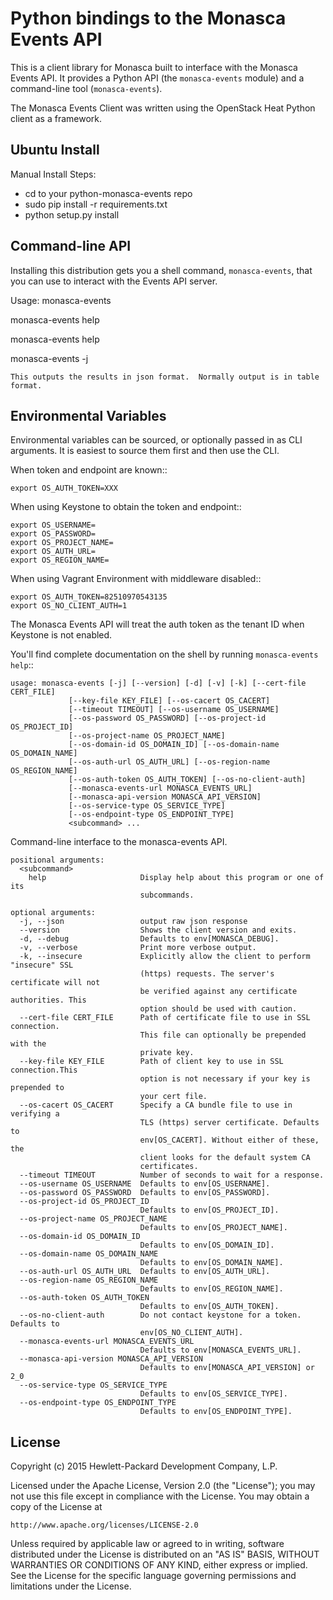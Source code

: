 Python bindings to the Monasca Events API
=======================================

This is a client library for Monasca built to interface with the Monasca Events API. It
provides a Python API (the ``monasca-events`` module) and a command-line tool
(``monasca-events``).

The Monasca Events Client was written using the OpenStack Heat Python client as a framework.


Ubuntu Install
--------------

Manual Install Steps:
  - cd to your python-monasca-events repo
  - sudo pip install -r requirements.txt
  - python setup.py install

Command-line API
----------------
Installing this distribution gets you a shell command, ``monasca-events``, that you
can use to interact with the Events API server.

Usage:
  monasca-events

  monasca-events help

  monasca-events help <command>

  monasca-events -j <command>

    This outputs the results in json format.  Normally output is in table format.


Environmental Variables
----------------

Environmental variables can be sourced, or optionally passed in as CLI arguments.
It is easiest to source them first and then use the CLI.

When token and endpoint are known::

  ``export OS_AUTH_TOKEN=XXX``

When using Keystone to obtain the token and endpoint::
  ```
  export OS_USERNAME=
  export OS_PASSWORD=
  export OS_PROJECT_NAME=
  export OS_AUTH_URL=
  export OS_REGION_NAME=
  ```

When using Vagrant Environment with middleware disabled::
  ```
  export OS_AUTH_TOKEN=82510970543135
  export OS_NO_CLIENT_AUTH=1
  ```
The Monasca Events API will treat the auth token as the tenant ID when Keystone is not enabled.

You'll find complete documentation on the shell by running
``monasca-events help``::


  ```
  usage: monasca-events [-j] [--version] [-d] [-v] [-k] [--cert-file CERT_FILE]
               [--key-file KEY_FILE] [--os-cacert OS_CACERT]
               [--timeout TIMEOUT] [--os-username OS_USERNAME]
               [--os-password OS_PASSWORD] [--os-project-id OS_PROJECT_ID]
               [--os-project-name OS_PROJECT_NAME]
               [--os-domain-id OS_DOMAIN_ID] [--os-domain-name OS_DOMAIN_NAME]
               [--os-auth-url OS_AUTH_URL] [--os-region-name OS_REGION_NAME]
               [--os-auth-token OS_AUTH_TOKEN] [--os-no-client-auth]
               [--monasca-events-url MONASCA_EVENTS_URL]
               [--monasca-api-version MONASCA_API_VERSION]
               [--os-service-type OS_SERVICE_TYPE]
               [--os-endpoint-type OS_ENDPOINT_TYPE]
               <subcommand> ...
  ```

  Command-line interface to the monasca-events API.
  ```
  positional arguments:
    <subcommand>
      help                     Display help about this program or one of its
                               subcommands.

  optional arguments:
    -j, --json                 output raw json response
    --version                  Shows the client version and exits.
    -d, --debug                Defaults to env[MONASCA_DEBUG].
    -v, --verbose              Print more verbose output.
    -k, --insecure             Explicitly allow the client to perform "insecure" SSL
                               (https) requests. The server's certificate will not
                               be verified against any certificate authorities. This
                               option should be used with caution.
    --cert-file CERT_FILE      Path of certificate file to use in SSL connection.
                               This file can optionally be prepended with the
                               private key.
    --key-file KEY_FILE        Path of client key to use in SSL connection.This
                               option is not necessary if your key is prepended to
                               your cert file.
    --os-cacert OS_CACERT      Specify a CA bundle file to use in verifying a
                               TLS (https) server certificate. Defaults to
                               env[OS_CACERT]. Without either of these, the
                               client looks for the default system CA
                               certificates.
    --timeout TIMEOUT          Number of seconds to wait for a response.
    --os-username OS_USERNAME  Defaults to env[OS_USERNAME].
    --os-password OS_PASSWORD  Defaults to env[OS_PASSWORD].
    --os-project-id OS_PROJECT_ID
                               Defaults to env[OS_PROJECT_ID].
    --os-project-name OS_PROJECT_NAME
                               Defaults to env[OS_PROJECT_NAME].
    --os-domain-id OS_DOMAIN_ID
                               Defaults to env[OS_DOMAIN_ID].
    --os-domain-name OS_DOMAIN_NAME
                               Defaults to env[OS_DOMAIN_NAME].
    --os-auth-url OS_AUTH_URL  Defaults to env[OS_AUTH_URL].
    --os-region-name OS_REGION_NAME
                               Defaults to env[OS_REGION_NAME].
    --os-auth-token OS_AUTH_TOKEN
                               Defaults to env[OS_AUTH_TOKEN].
    --os-no-client-auth        Do not contact keystone for a token. Defaults to
                               env[OS_NO_CLIENT_AUTH].
    --monasca-events-url MONASCA_EVENTS_URL
                               Defaults to env[MONASCA_EVENTS_URL].
    --monasca-api-version MONASCA_API_VERSION
                               Defaults to env[MONASCA_API_VERSION] or 2_0
    --os-service-type OS_SERVICE_TYPE
                               Defaults to env[OS_SERVICE_TYPE].
    --os-endpoint-type OS_ENDPOINT_TYPE
                               Defaults to env[OS_ENDPOINT_TYPE].
  ```




License
-------

Copyright (c) 2015 Hewlett-Packard Development Company, L.P.

Licensed under the Apache License, Version 2.0 (the "License");
you may not use this file except in compliance with the License.
You may obtain a copy of the License at

    http://www.apache.org/licenses/LICENSE-2.0

Unless required by applicable law or agreed to in writing, software
distributed under the License is distributed on an "AS IS" BASIS,
WITHOUT WARRANTIES OR CONDITIONS OF ANY KIND, either express or
implied.
See the License for the specific language governing permissions and
limitations under the License.
